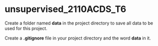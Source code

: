 # unsupervised_2110ACDS_T6

Create a folder named **data** in the project directory to save all data to be used for this project.

Create a **.gitignore** file in your project directory and the word **data** in it.